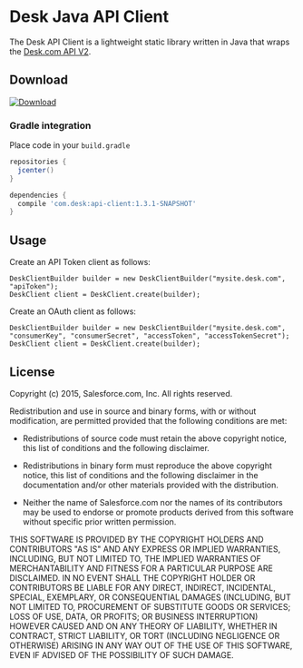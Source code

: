 # Desk Java API Client

The Desk API Client is a lightweight static library written in Java that wraps the [Desk.com API V2][1].

## Download
[![Download](https://api.bintray.com/packages/desk/public/api-client/images/download.svg)](https://bintray.com/desk/public/api-client/_latestVersion)

### Gradle integration

Place code in your `build.gradle`

```gradle
repositories {
  jcenter()
}

dependencies {
  compile 'com.desk:api-client:1.3.1-SNAPSHOT'
}
```

## Usage

Create an API Token client as follows:

```
DeskClientBuilder builder = new DeskClientBuilder("mysite.desk.com", "apiToken");
DeskClient client = DeskClient.create(builder);
```

Create an OAuth client as follows:

```
DeskClientBuilder builder = new DeskClientBuilder("mysite.desk.com", "consumerKey", "consumerSecret", "accessToken", "accessTokenSecret");
DeskClient client = DeskClient.create(builder);
```

## License

Copyright (c) 2015, Salesforce.com, Inc.
All rights reserved.

Redistribution and use in source and binary forms, with or without modification, are permitted provided that the following conditions are met:

* Redistributions of source code must retain the above copyright notice, this list of conditions and the following disclaimer.

* Redistributions in binary form must reproduce the above copyright notice, this list of conditions and the following disclaimer in the documentation and/or other materials provided with the distribution.

* Neither the name of Salesforce.com nor the names of its contributors may be used to endorse or promote products derived from this software without specific prior written permission.

THIS SOFTWARE IS PROVIDED BY THE COPYRIGHT HOLDERS AND CONTRIBUTORS "AS IS" AND ANY EXPRESS OR IMPLIED WARRANTIES, INCLUDING, BUT NOT LIMITED TO, THE IMPLIED WARRANTIES OF MERCHANTABILITY AND FITNESS FOR A PARTICULAR PURPOSE ARE DISCLAIMED. IN NO EVENT SHALL THE COPYRIGHT HOLDER OR CONTRIBUTORS BE LIABLE FOR ANY DIRECT, INDIRECT, INCIDENTAL, SPECIAL, EXEMPLARY, OR CONSEQUENTIAL DAMAGES (INCLUDING, BUT NOT LIMITED TO, PROCUREMENT OF SUBSTITUTE GOODS OR SERVICES; LOSS OF USE, DATA, OR PROFITS; OR BUSINESS INTERRUPTION) HOWEVER CAUSED AND ON ANY THEORY OF LIABILITY, WHETHER IN CONTRACT, STRICT LIABILITY, OR TORT (INCLUDING NEGLIGENCE OR OTHERWISE) ARISING IN ANY WAY OUT OF THE USE OF THIS SOFTWARE, EVEN IF ADVISED OF THE POSSIBILITY OF SUCH DAMAGE.

[1]: http://dev.desk.com
[2]: https://github.com/forcedotcom/DeskApiClient-Java/releases/latest
